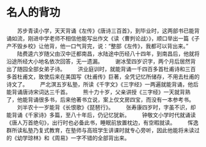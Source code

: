 # 名人的背功
　　苏步青读小学，天天背诵《左传》《唐诗三百首》，到毕业时，这两部书已能背诵如流，刚进中学老师不相信他能写出作文《读〈曹刿论战〉》，顺口举出一篇《子产不毁乡校》让他背，他一口气背完，说：“整部《左传》，我都可以背出来。” 
　　陆费逵六岁随父由汉中迁都南昌，水陆途中历经八十四年，到南昌后，他就将沿途所经大小地名依次回答，无一遗漏。 
　　谢冰莹四岁识字，两个月后居然背出了随园全部女弟子诗。 
　　洪业庭训时，就能背诵一千四百多首杜甫诗和三百多首杜甫文，致使后来在美国写《杜甫传》巨著，全凭记忆所储存，不用去杜甫的诗文了。 
　　严北溟五岁私塾，所读《千字文》《三字经》一两遍就能背诵，他后能背诵唐诗宋词达三千首。 
　　熊十力十岁，父亲讲授《三字经》一天就背熟了，他能背诵很多书，后来他著书立说，案上仅文房四宝，而没有一本参考书。 
　　刘半农十一岁能背《长恨歌》《琵琶行》。 
　　张寿康四岁时，字虽不识，却能背诵《千家诗》多篇，至八十年后，仍记忆犹新。 
　　钟敬文小学时代就诵读《唐人万首绝句》，出行时也必备此书，睡眠前放置枕边，有空暇就读。 
　　恽逸群所读私塾乃复式教育，在塾师与高班学生讲课时就专心旁听，因此他能将未读过的《幼学琼林》和《周易》一字不错的全部背出来。
 